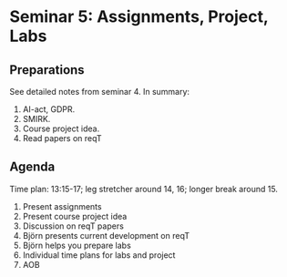 # Seminar 5: Assignments, Project, Labs

## Preparations

See detailed notes from seminar 4. In summary: 
1. AI-act, GDPR.
2. SMIRK.  
2. Course project idea.
3. Read papers on reqT

## Agenda

Time plan: 13:15-17; leg stretcher around 14, 16; longer break around 15.

1. Present assignments
2. Present course project idea
3. Discussion on reqT papers
4. Björn presents current development on reqT
5. Björn helps you prepare labs
6. Individual time plans for labs and project
7. AOB





